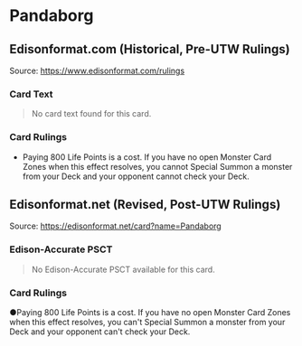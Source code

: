 # Pandaborg

## Edisonformat.com (Historical, Pre-UTW Rulings)

Source: https://www.edisonformat.com/rulings

### Card Text

> No card text found for this card.

### Card Rulings

*   Paying 800 Life Points is a cost. If you have no open Monster Card Zones when this effect resolves, you cannot Special Summon a monster from your Deck and your opponent cannot check your Deck.

## Edisonformat.net (Revised, Post-UTW Rulings)

Source: https://edisonformat.net/card?name=Pandaborg

### Edison-Accurate PSCT

> No Edison-Accurate PSCT available for this card.

### Card Rulings

●Paying 800 Life Points is a cost. If you have no open Monster Card Zones when this effect resolves, you can't Special Summon a monster from your Deck and your opponent can't check your Deck.
            